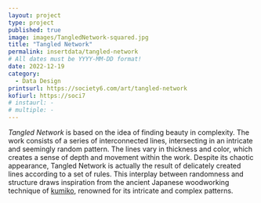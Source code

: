 ```yaml
---
layout: project
type: project
published: true
image: images/TangledNetwork-squared.jpg
title: "Tangled Network"
permalink: insertdata/tangled-network
# All dates must be YYYY-MM-DD format!
date: 2022-12-19
category:
  - Data Design
printsurl: https://society6.com/art/tangled-network
kofiurl: https://soci7
# instaurl: -
# multiple: -
---
```



*Tangled Network* is based on the idea of finding beauty in complexity. The work consists of a series of interconnected lines, intersecting in an intricate and seemingly random pattern. The lines vary in thickness and color, which creates a sense of depth and movement within the work. Despite its chaotic appearance, Tangled Network is actually the result of delicately created lines according to a set of rules. This interplay between randomness and structure draws inspiration from the ancient Japanese woodworking technique of <a href="https://en.m.wikipedia.org/wiki/Kumiko_(woodworking)" class="lined">kumiko</a>, renowned for its intricate and complex patterns.
